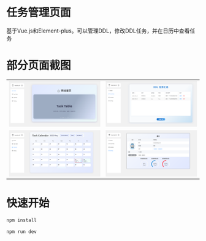 # 任务管理页面
基于Vue.js和Element-plus。可以管理DDL，修改DDL任务，并在日历中查看任务

# 部分页面截图

<table>
  <tr>
    <td><img src="./readme_imgs/屏幕截图 2025-05-28 204117.png" width="100%"></td>
    <td><img src="./readme_imgs/屏幕截图 2025-05-28 204132.png" width="100%"></td>
  </tr>
  <tr>
    <td><img src="./readme_imgs/屏幕截图 2025-05-28 204138.png" width="100%"></td>
    <td><img src="./readme_imgs/屏幕截图 2025-05-28 204152.png" width="100%"></td>
  </tr>
</table>

# 快速开始
```
npm install
```

```
npm run dev
```